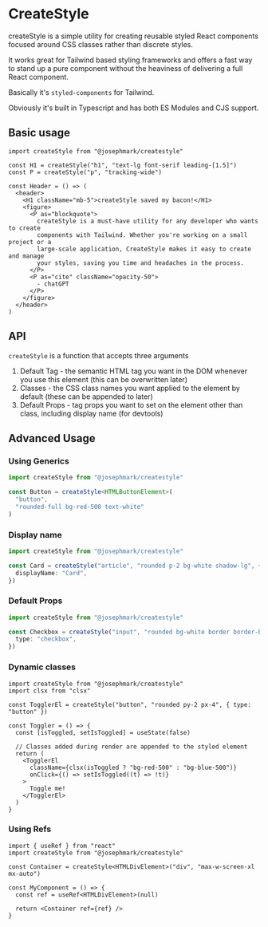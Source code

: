 # CreateStyle

createStyle is a simple utility for creating reusable styled React components focused around CSS classes rather than discrete styles.

It works great for Tailwind based styling frameworks and offers a fast way to stand up a pure component without the heaviness of delivering a full React component.

Basically it's `styled-components` for Tailwind.

Obviously it's built in Typescript and has both ES Modules and CJS support.

## Basic usage

```tsx
import createStyle from "@josephmark/createstyle"

const H1 = createStyle("h1", "text-lg font-serif leading-[1.5]")
const P = createStyle("p", "tracking-wide")

const Header = () => (
  <header>
    <H1 className="mb-5">createStyle saved my bacon!</H1>
    <figure>
      <P as="blockquote">
        createStyle is a must-have utility for any developer who wants to create
        components with Tailwind. Whether you're working on a small project or a
        large-scale application, CreateStyle makes it easy to create and manage
        your styles, saving you time and headaches in the process.
      </P>
      <P as="cite" className="opacity-50">
        - chatGPT
      </P>
    </figure>
  </header>
)
```

## API

`createStyle` is a function that accepts three arguments

1. Default Tag - the semantic HTML tag you want in the DOM whenever you use this element (this can be overwritten later)
2. Classes - the CSS class names you want applied to the element by default (these can be appended to later)
3. Default Props - tag props you want to set on the element other than class, including display name (for devtools)

## Advanced Usage

### Using Generics

```ts
import createStyle from "@josephmark/createstyle"

const Button = createStyle<HTMLButtonElement>(
  "button",
  "rounded-full bg-red-500 text-white"
)
```

### Display name

```ts
import createStyle from "@josephmark/createstyle"

const Card = createStyle("article", "rounded p-2 bg-white shadow-lg", {
  displayName: "Card",
})
```

### Default Props

```ts
import createStyle from "@josephmark/createstyle"

const Checkbox = createStyle("input", "rounded bg-white border border-black", {
  type: "checkbox",
})
```

### Dynamic classes

```tsx
import createStyle from "@josephmark/createstyle"
import clsx from "clsx"

const TogglerEl = createStyle("button", "rounded py-2 px-4", { type: "button" })

const Toggler = () => {
  const [isToggled, setIsToggled] = useState(false)

  // Classes added during render are appended to the styled element
  return (
    <TogglerEl
      className={clsx(isToggled ? "bg-red-500" : "bg-blue-500")}
      onClick={() => setIsToggled((t) => !t)}
    >
      Toggle me!
    </TogglerEl>
  )
}
```

### Using Refs

```tsx
import { useRef } from "react"
import createStyle from "@josephmark/createstyle"

const Container = createStyle<HTMLDivElement>("div", "max-w-screen-xl mx-auto")

const MyComponent = () => {
  const ref = useRef<HTMLDivElement>(null)

  return <Container ref={ref} />
}
```
